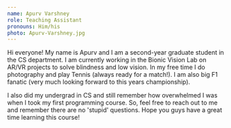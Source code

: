 ```yaml
---
name: Apurv Varshney
role: Teaching Assistant
pronouns: Him/his
photo: Apurv-Varshney.jpg
---
```


Hi everyone! My name is Apurv and I am a second-year graduate student in the CS department. I am currently working in the Bionic Vision Lab on AR/VR projects to solve blindness and low vision. In my free time I do photography and play Tennis (always ready for a match!). I am also big F1 fanatic (very much looking forward to this years championship).

I also did my undergrad in CS and still remember how overwhelmed I was when I took my first programming course. So, feel free to reach out to me and remember there are no 'stupid' questions. Hope you guys have a great time learning this course!
